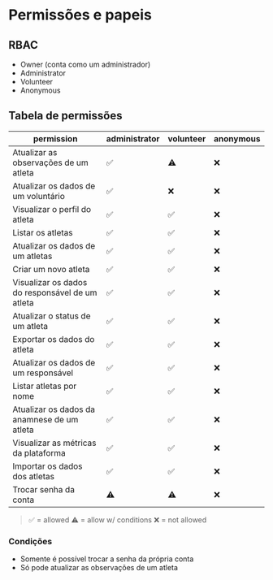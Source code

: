 # Permissões e papeis

## RBAC

- Owner (conta como um administrador)
- Administrator
- Volunteer
- Anonymous

## Tabela de permissões

| permission | administrator | volunteer | anonymous |
| --- | --- | --- | --- |
| Atualizar as observações de um atleta | ✅ | ⚠️ | ❌ |
| Atualizar os dados de um voluntário | ✅ | ❌ | ❌ |
| Visualizar o perfil do atleta | ✅ | ✅ | ❌ |
| Listar os atletas | ✅ | ✅ | ❌ |
| Atualizar os dados de um atletas | ✅ | ✅ | ❌ |
| Criar um novo atleta | ✅ | ✅ | ❌ |
| Visualizar os dados do responsável de um atleta | ✅ | ✅ | ❌ |
| Atualizar o status de um atleta | ✅ | ✅ | ❌ |
| Exportar os dados do atleta | ✅ | ✅ | ❌ |
| Atualizar os dados de um responsável | ✅ | ✅ | ❌ |
| Listar atletas por nome | ✅ | ✅ | ❌ |
| Atualizar os dados da anamnese de um atleta | ✅ | ✅ | ❌ |
| Visualizar as métricas da plataforma | ✅ | ✅ | ❌ |
| Importar os dados dos atletas  | ✅ | ✅ | ❌ |
| Trocar senha da conta | ⚠️ | ⚠️ | ❌ |

> ✅ = allowed ⚠️ = allow w/ conditions ❌ = not allowed

### Condições

- Somente é possível trocar a senha da própria conta
- Só pode atualizar as observações de um atleta
